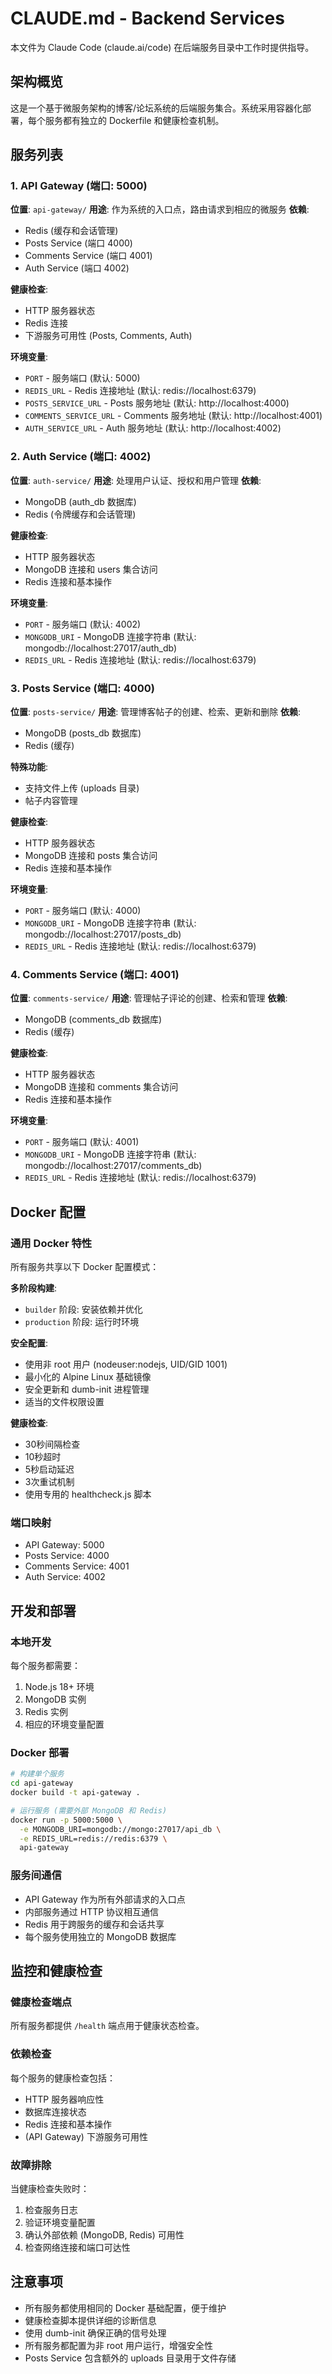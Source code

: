 # CLAUDE.md - Backend Services

本文件为 Claude Code (claude.ai/code) 在后端服务目录中工作时提供指导。

## 架构概览

这是一个基于微服务架构的博客/论坛系统的后端服务集合。系统采用容器化部署，每个服务都有独立的 Dockerfile 和健康检查机制。

## 服务列表

### 1. API Gateway (端口: 5000)
**位置**: `api-gateway/`
**用途**: 作为系统的入口点，路由请求到相应的微服务
**依赖**:
- Redis (缓存和会话管理)
- Posts Service (端口 4000)
- Comments Service (端口 4001) 
- Auth Service (端口 4002)

**健康检查**:
- HTTP 服务器状态
- Redis 连接
- 下游服务可用性 (Posts, Comments, Auth)

**环境变量**:
- `PORT` - 服务端口 (默认: 5000)
- `REDIS_URL` - Redis 连接地址 (默认: redis://localhost:6379)
- `POSTS_SERVICE_URL` - Posts 服务地址 (默认: http://localhost:4000)
- `COMMENTS_SERVICE_URL` - Comments 服务地址 (默认: http://localhost:4001)
- `AUTH_SERVICE_URL` - Auth 服务地址 (默认: http://localhost:4002)

### 2. Auth Service (端口: 4002)
**位置**: `auth-service/`
**用途**: 处理用户认证、授权和用户管理
**依赖**:
- MongoDB (auth_db 数据库)
- Redis (令牌缓存和会话管理)

**健康检查**:
- HTTP 服务器状态
- MongoDB 连接和 users 集合访问
- Redis 连接和基本操作

**环境变量**:
- `PORT` - 服务端口 (默认: 4002)
- `MONGODB_URI` - MongoDB 连接字符串 (默认: mongodb://localhost:27017/auth_db)
- `REDIS_URL` - Redis 连接地址 (默认: redis://localhost:6379)

### 3. Posts Service (端口: 4000)
**位置**: `posts-service/`
**用途**: 管理博客帖子的创建、检索、更新和删除
**依赖**:
- MongoDB (posts_db 数据库)
- Redis (缓存)

**特殊功能**:
- 支持文件上传 (uploads 目录)
- 帖子内容管理

**健康检查**:
- HTTP 服务器状态
- MongoDB 连接和 posts 集合访问
- Redis 连接和基本操作

**环境变量**:
- `PORT` - 服务端口 (默认: 4000)
- `MONGODB_URI` - MongoDB 连接字符串 (默认: mongodb://localhost:27017/posts_db)
- `REDIS_URL` - Redis 连接地址 (默认: redis://localhost:6379)

### 4. Comments Service (端口: 4001)
**位置**: `comments-service/`
**用途**: 管理帖子评论的创建、检索和管理
**依赖**:
- MongoDB (comments_db 数据库)
- Redis (缓存)

**健康检查**:
- HTTP 服务器状态
- MongoDB 连接和 comments 集合访问
- Redis 连接和基本操作

**环境变量**:
- `PORT` - 服务端口 (默认: 4001)
- `MONGODB_URI` - MongoDB 连接字符串 (默认: mongodb://localhost:27017/comments_db)
- `REDIS_URL` - Redis 连接地址 (默认: redis://localhost:6379)

## Docker 配置

### 通用 Docker 特性
所有服务共享以下 Docker 配置模式：

**多阶段构建**:
- `builder` 阶段: 安装依赖并优化
- `production` 阶段: 运行时环境

**安全配置**:
- 使用非 root 用户 (nodeuser:nodejs, UID/GID 1001)
- 最小化的 Alpine Linux 基础镜像
- 安全更新和 dumb-init 进程管理
- 适当的文件权限设置

**健康检查**:
- 30秒间隔检查
- 10秒超时
- 5秒启动延迟
- 3次重试机制
- 使用专用的 healthcheck.js 脚本

### 端口映射
- API Gateway: 5000
- Posts Service: 4000  
- Comments Service: 4001
- Auth Service: 4002

## 开发和部署

### 本地开发
每个服务都需要：
1. Node.js 18+ 环境
2. MongoDB 实例
3. Redis 实例
4. 相应的环境变量配置

### Docker 部署
```bash
# 构建单个服务
cd api-gateway
docker build -t api-gateway .

# 运行服务 (需要外部 MongoDB 和 Redis)
docker run -p 5000:5000 \
  -e MONGODB_URI=mongodb://mongo:27017/api_db \
  -e REDIS_URL=redis://redis:6379 \
  api-gateway
```

### 服务间通信
- API Gateway 作为所有外部请求的入口点
- 内部服务通过 HTTP 协议相互通信
- Redis 用于跨服务的缓存和会话共享
- 每个服务使用独立的 MongoDB 数据库

## 监控和健康检查

### 健康检查端点
所有服务都提供 `/health` 端点用于健康状态检查。

### 依赖检查
每个服务的健康检查包括：
- HTTP 服务器响应性
- 数据库连接状态
- Redis 连接和基本操作
- (API Gateway) 下游服务可用性

### 故障排除
当健康检查失败时：
1. 检查服务日志
2. 验证环境变量配置
3. 确认外部依赖 (MongoDB, Redis) 可用性
4. 检查网络连接和端口可达性

## 注意事项

- 所有服务都使用相同的 Docker 基础配置，便于维护
- 健康检查脚本提供详细的诊断信息
- 使用 dumb-init 确保正确的信号处理
- 所有服务都配置为非 root 用户运行，增强安全性
- Posts Service 包含额外的 uploads 目录用于文件存储